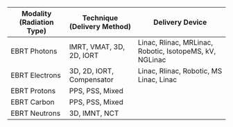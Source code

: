 |**Modality (Radiation Type)**|**Technique (Delivery Method)** |**Delivery Device**                                      |
|-----------------------------|--------------------------------|--------------------------------------------------------|
|EBRT Photons                 |IMRT, VMAT, 3D, 2D, IORT        |Linac, Rlinac, MRLinac, Robotic, IsotopeMS, kV, NGLinac |
|EBRT Electrons               |3D, 2D, IORT, Compensator       |Linac, Rlinac, Robotic, MS Linac, Linac                 |
|EBRT Protons                 |PPS, PSS, Mixed                 |                                                        |
|EBRT Carbon                  |PPS, PSS, Mixed                 |                                                        |
|EBRT Neutrons                |3D, IMNT, NCT                   |                                                        |
